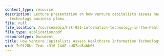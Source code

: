 ```yaml
---
content_type: resource
description: Lecture presentation on how venture capitalists assess healthcare information
  technology business plans.
file: null
file_location: /coursemedia/hst-921-information-technology-in-the-health-care-system-of-the-future-spring-2009/7e9f28be7edcc31024d2cd87ad84bb05_MITHST_921S09_lec08_hill.pdf
file_type: application/pdf
resourcetype: Document
title: How Venture Capitalists Assess Healthcare Information Technology Business Plans
uid: 7e9f28be-7edc-c310-24d2-cd87ad84bb05
---
```

